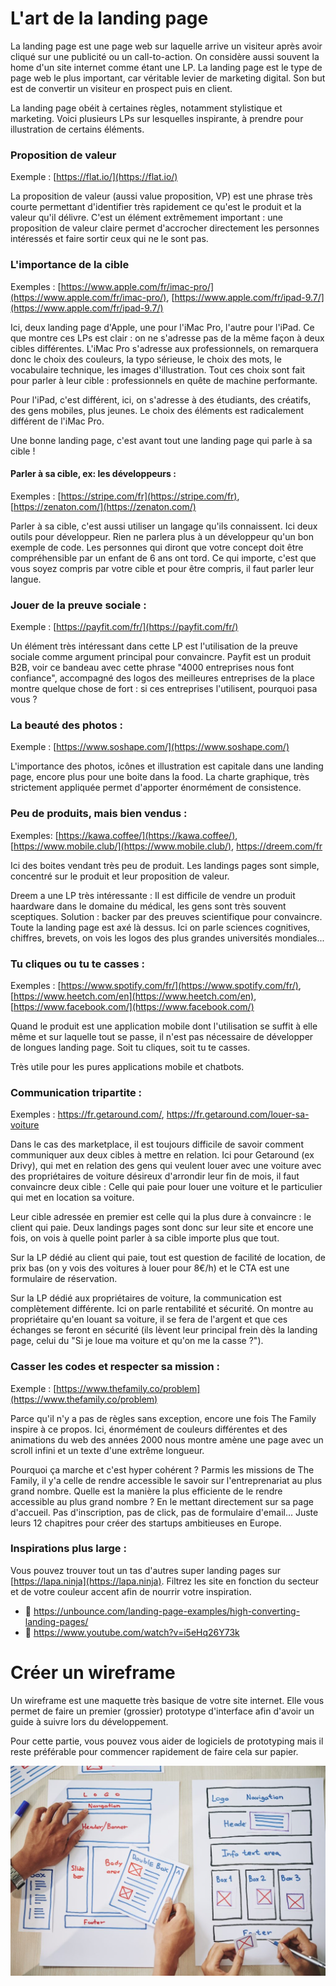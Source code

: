 # L'art de la landing page



La landing page est une page web sur laquelle arrive un visiteur après avoir cliqué sur une publicité ou un call-to-action. On considère aussi souvent la home d'un site internet comme étant une LP. La landing page est le type de page web le plus important, car véritable levier de marketing digital. Son but est de convertir un visiteur en prospect puis en client. 

La landing page obéit à certaines règles, notamment stylistique et marketing. Voici plusieurs LPs sur lesquelles inspirante, à prendre pour illustration de certains éléments. 

### Proposition de valeur

Exemple : [https://flat.io/](https://flat.io/)

La proposition de valeur (aussi value proposition, VP) est une phrase très courte permettant d'identifier très rapidement ce qu'est le produit et la valeur qu'il délivre. C'est un élément extrêmement important : une proposition de valeur claire permet d'accrocher directement les personnes intéressés et faire sortir ceux qui ne le sont pas.

### L'importance de la cible

Exemples : [https://www.apple.com/fr/imac-pro/](https://www.apple.com/fr/imac-pro/), [https://www.apple.com/fr/ipad-9.7/](https://www.apple.com/fr/ipad-9.7/)

Ici, deux landing page d'Apple, une pour l'iMac Pro, l'autre pour l'iPad. Ce que montre ces LPs est clair : on ne s'adresse pas de la même façon à deux cibles différentes. 
L'iMac Pro s'adresse aux professionnels, on remarquera donc le choix des couleurs, la typo sérieuse, le choix des mots, le vocabulaire technique, les images d'illustration. Tout ces choix sont fait pour parler à leur cible : professionnels en quête de machine performante.

Pour l'iPad, c'est différent, ici, on s'adresse à des étudiants, des créatifs, des gens mobiles, plus jeunes. Le choix des éléments est radicalement différent de l'iMac Pro.

Une bonne landing page, c'est avant tout une landing page qui parle à sa cible ! 

#### Parler à sa cible, ex: les développeurs :

Exemples : [https://stripe.com/fr](https://stripe.com/fr), [https://zenaton.com/](https://zenaton.com/)

Parler à sa cible, c'est aussi utiliser un langage qu'ils connaissent. Ici deux outils pour développeur. Rien ne parlera plus à un développeur qu'un bon exemple de code. Les personnes qui diront que votre concept doit être compréhensible par un enfant de 6 ans ont tord. Ce qui importe, c'est que vous soyez compris par votre cible et pour être compris, il faut parler leur langue. 

### Jouer de la preuve sociale :

Exemple : [https://payfit.com/fr/](https://payfit.com/fr/)

Un élément très intéressant dans cette LP est l'utilisation de la preuve sociale comme argument principal pour convaincre. Payfit est un produit B2B, voir ce bandeau avec cette phrase "4000 entreprises nous font confiance", accompagné des logos des meilleures entreprises de la place montre quelque chose de fort : si ces entreprises l'utilisent, pourquoi pasa vous ? 

### La beauté des photos : 

Exemple : [https://www.soshape.com/](https://www.soshape.com/)

L'importance des photos, icônes et illustration est capitale dans une landing page, encore plus pour une boite dans la food. La charte graphique, très strictement appliquée permet d'apporter énormément de consistence. 



### Peu de produits, mais bien vendus :

Exemples: [https://kawa.coffee/](https://kawa.coffee/), [https://www.mobile.club/](https://www.mobile.club/), https://dreem.com/fr

Ici des boites vendant très peu de produit. Les landings pages sont simple, concentré sur le produit et leur proposition de valeur. 

Dreem a une LP très intéressante : Il est difficile de vendre un produit haardware dans le domaine du médical, les gens sont très souvent sceptiques. Solution : backer par des preuves scientifique pour convaincre. Toute la landing page est axé là dessus. Ici on parle sciences cognitives, chiffres, brevets, on vois les logos des plus grandes universités mondiales...

### Tu cliques ou tu te casses :

Exemples : [https://www.spotify.com/fr/](https://www.spotify.com/fr/), [https://www.heetch.com/en](https://www.heetch.com/en), [https://www.facebook.com/](https://www.facebook.com/)

Quand le produit est une application mobile dont l'utilisation se suffit à elle même et sur laquelle tout se passe, il n'est pas nécessaire de développer de longues landing page. Soit tu cliques, soit tu te casses. 

Très utile pour les pures applications mobile et chatbots. 

### Communication tripartite : 

Exemples : https://fr.getaround.com/, https://fr.getaround.com/louer-sa-voiture

Dans le cas des marketplace, il est toujours difficile de savoir comment communiquer aux deux cibles à mettre en relation. Ici pour Getaround (ex Drivy), qui met en relation des gens qui veulent louer avec une voiture avec des propriétaires de voiture désireux d'arrondir leur fin de mois, il faut convaincre deux cible : Celle qui paie pour louer une voiture et le particulier qui met en location sa voiture. 

Leur cible adressée en premier est celle qui la plus dure à convaincre : le client qui paie. Deux landings pages sont donc sur leur site et encore une fois, on vois à quelle point parler à sa cible importe plus que tout. 

Sur la LP dédié au client qui paie, tout est question de facilité de location, de prix bas (on y vois des voitures à louer pour 8€/h) et le CTA est une formulaire de réservation.

Sur la LP dédié aux propriétaires de voiture, la communication est complètement différente. Ici on parle rentabilité et sécurité. On montre au propriétaire qu'en louant sa voiture, il se fera de l'argent et que ces échanges se feront en sécurité (ils lèvent leur principal frein dès la landing page, celui du "Si je loue ma voiture et qu'on me la casse ?").

### Casser les codes et respecter sa mission : 

Exemple : [https://www.thefamily.co/problem](https://www.thefamily.co/problem)

Parce qu'il n'y a pas de règles sans exception, encore une fois The Family inspire à ce propos. Ici, énormément de couleurs différentes et des animations du web des années 2000 nous montre amène une page avec un scroll infini et un texte d'une extrême longueur.

Pourquoi ça marche et c'est hyper cohérent ? Parmis les missions de The Family, il y'a celle de rendre accessible le savoir sur l'entreprenariat au plus grand nombre. Quelle est la manière la plus efficiente de le rendre accessible au plus grand nombre ? En le mettant directement sur sa page d'accueil. Pas d'inscription, pas de click, pas de formulaire d'email... Juste leurs 12 chapitres pour créer des startups ambitieuses en Europe. 

### Inspirations plus large : 

Vous pouvez trouver tout un tas d'autres super landing pages sur [https://lapa.ninja](https://lapa.ninja). Filtrez les site en fonction du secteur et de votre couleur accent afin de nourrir votre inspiration. 

- 📝 https://unbounce.com/landing-page-examples/high-converting-landing-pages/
- 🎥 https://www.youtube.com/watch?v=i5eHq26Y73k

# Créer un wireframe

Un wireframe est une maquette très basique de votre site internet. Elle vous permet de faire un premier (grossier) prototype d'interface afin d'avoir un guide à suivre lors du développement. 

Pour cette partie, vous pouvez vous aider de logiciels de prototyping mais il reste préférable pour commencer rapidement de faire cela sur papier. 

![](hand-drawn-wireframe-1024x683.jpeg)
